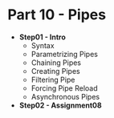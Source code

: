 # Part 10 - Pipes


- **Step01 - Intro**
  - Syntax
  - Parametrizing Pipes
  - Chaining Pipes
  - Creating Pipes
  - Filtering Pipe
  - Forcing Pipe Reload
  - Asynchronous Pipes
- **Step02 - Assignment08**



